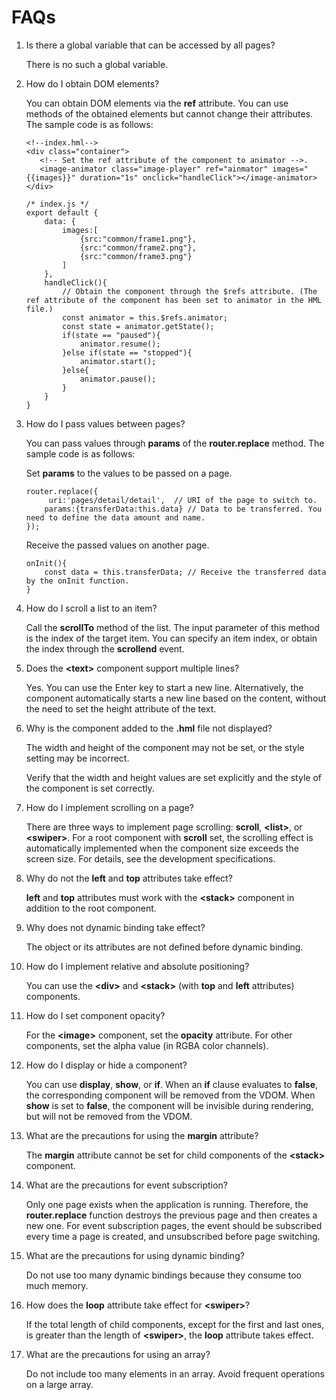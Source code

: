 # FAQs<a name="EN-US_TOPIC_0000001051371841"></a>

1.  Is there a global variable that can be accessed by all pages?

    There is no such a global variable.

2.  How do I obtain DOM elements?

    You can obtain DOM elements via the  **ref**  attribute. You can use methods of the obtained elements but cannot change their attributes. The sample code is as follows:

    ```
    <!--index.hml-->
    <div class="container">
       <!-- Set the ref attribute of the component to animator -->.
       <image-animator class="image-player" ref="ainmator" images="{{images}}" duration="1s" onclick="handleClick"></image-animator>
    </div>
    
    /* index.js */
    export default {
        data: {
            images:[
                {src:"common/frame1.png"},
                {src:"common/frame2.png"},
                {src:"common/frame3.png"}
            ]
        },
        handleClick(){
            // Obtain the component through the $refs attribute. (The ref attribute of the component has been set to animator in the HML file.)
            const animator = this.$refs.animator;
            const state = animator.getState();
            if(state == "paused"){
                animator.resume();
            }else if(state == "stopped"){
                animator.start();
            }else{
                animator.pause();
            }
        }
    }
    ```

3.  How do I pass values between pages?

    You can pass values through  **params**  of the  **router.replace**  method. The sample code is as follows:

    Set  **params**  to the values to be passed on a page.

    ```
    router.replace({
         uri:'pages/detail/detail',  // URI of the page to switch to.
        params:{transferData:this.data} // Data to be transferred. You need to define the data amount and name.
    });
    ```

    Receive the passed values on another page.

    ```
    onInit(){
        const data = this.transferData; // Receive the transferred data by the onInit function.
    }  
    ```

4.  How do I scroll a list to an item?

    Call the  **scrollTo**  method of the list. The input parameter of this method is the index of the target item. You can specify an item index, or obtain the index through the  **scrollend**  event.

5.  Does the  **<text\>**  component support multiple lines?

    Yes. You can use the Enter key to start a new line. Alternatively, the component automatically starts a new line based on the content, without the need to set the height attribute of the text.

6.  Why is the component added to the  **.hml**  file not displayed?

    The width and height of the component may not be set, or the style setting may be incorrect.

    Verify that the width and height values are set explicitly and the style of the component is set correctly.

7.  How do I implement scrolling on a page?

    There are three ways to implement page scrolling:  **scroll**,  **<list\>**, or  **<swiper\>**. For a root component with  **scroll**  set, the scrolling effect is automatically implemented when the component size exceeds the screen size. For details, see the development specifications.

8.  Why do not the  **left**  and  **top**  attributes take effect?

    **left**  and  **top**  attributes must work with the  **<stack\>**  component in addition to the root component.

9.  Why does not dynamic binding take effect?

    The object or its attributes are not defined before dynamic binding.

10. How do I implement relative and absolute positioning?

    You can use the  **<div\>**  and  **<stack\>**  \(with  **top**  and  **left**  attributes\) components.

11. How do I set component opacity?

    For the  **<image\>**  component, set the  **opacity**  attribute. For other components, set the alpha value \(in RGBA color channels\).

12. How do I display or hide a component?

    You can use  **display**,  **show**, or  **if**. When an  **if**  clause evaluates to  **false**, the corresponding component will be removed from the VDOM. When  **show**  is set to  **false**, the component will be invisible during rendering, but will not be removed from the VDOM.

13. What are the precautions for using the  **margin**  attribute?

    The  **margin**  attribute cannot be set for child components of the  **<stack\>**  component.

14. What are the precautions for event subscription?

    Only one page exists when the application is running. Therefore, the  **router.replace**  function destroys the previous page and then creates a new one. For event subscription pages, the event should be subscribed every time a page is created, and unsubscribed before page switching.

15. What are the precautions for using dynamic binding?

    Do not use too many dynamic bindings because they consume too much memory.

16. How does the  **loop**  attribute take effect for  **<swiper\>**?

    If the total length of child components, except for the first and last ones, is greater than the length of  **<swiper\>**, the  **loop**  attribute takes effect.

17. What are the precautions for using an array?

    Do not include too many elements in an array. Avoid frequent operations on a large array.


